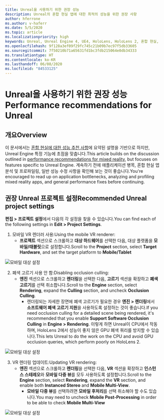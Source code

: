 ```yaml
---
title: Unreal을 사용하기 위한 권장 성능
description: Unreal의 혼합 현실 앱에 대한 최적의 성능을 위한 권장 사항
author: hferrone
ms.author: v-haferr
ms.date: 5/5/2020
ms.topic: article
ms.localizationpriority: high
keywords: Unreal, Unreal Engine 4, UE4, HoloLens, HoloLens 2, 혼합 현실, 성능, 최적화, 설정, 설명서
ms.openlocfilehash: 9f128a3ef09f29fc745c21b09b7ec97f5db33605
ms.sourcegitcommit: 7f50210b71a65631fd1bc3fdb215064e0db34333
ms.translationtype: HT
ms.contentlocale: ko-KR
ms.lasthandoff: 06/08/2020
ms.locfileid: "84533125"
---
```

# <a name="performance-recommendations-for-unreal"></a><span data-ttu-id="8a460-104">Unreal을 사용하기 위한 권장 성능</span><span class="sxs-lookup"><span data-stu-id="8a460-104">Performance recommendations for Unreal</span></span>

## <a name="overview"></a><span data-ttu-id="8a460-105">개요</span><span class="sxs-lookup"><span data-stu-id="8a460-105">Overview</span></span>

<span data-ttu-id="8a460-106">이 문서에서는 [혼합 현실에 대한 성능 추천 사항](understanding-performance-for-mixed-reality.md)에 요약된 설명을 기반으로 하지만, Unreal Engine 특정 기능에 초점을 맞춥니다.</span><span class="sxs-lookup"><span data-stu-id="8a460-106">This article builds on the discussion outlined in [performance recommendations for mixed reality](understanding-performance-for-mixed-reality.md), but focuses on features specific to Unreal Engine.</span></span> <span data-ttu-id="8a460-107">계속하기 전에 애플리케이션 병목, 혼합 현실 앱 분석 및 프로파일링, 일반 성능 수정 사항을 확인해 보는 것이 좋습니다.</span><span class="sxs-lookup"><span data-stu-id="8a460-107">You're encouraged to read up on application bottlenecks, analyzing and profiling mixed reality apps, and general performance fixes before continuing.</span></span>

## <a name="recommended-unreal-project-settings"></a><span data-ttu-id="8a460-108">권장 Unreal 프로젝트 설정</span><span class="sxs-lookup"><span data-stu-id="8a460-108">Recommended Unreal project settings</span></span>
<span data-ttu-id="8a460-109">**편집 > 프로젝트 설정**에서 다음의 각 설정을 찾을 수 있습니다.</span><span class="sxs-lookup"><span data-stu-id="8a460-109">You can find each of the following settings in **Edit > Project Settings**.</span></span>

1. <span data-ttu-id="8a460-110">모바일 VR 렌더러 사용:</span><span class="sxs-lookup"><span data-stu-id="8a460-110">Using the mobile VR renderer:</span></span>
    * <span data-ttu-id="8a460-111">**프로젝트** 섹션으로 스크롤하고 **대상 하드웨어**를 선택한 다음, 대상 플랫폼을 **모바일/태블릿**으로 설정합니다.</span><span class="sxs-lookup"><span data-stu-id="8a460-111">Scroll to the **Project** section, select **Target Hardware**, and set the target platform to **Mobile/Tablet**</span></span>

![모바일 대상 설정](images/unreal/performance-recommendations-img-01.png)

2. <span data-ttu-id="8a460-113">폐색 고르기 사용 안 함:</span><span class="sxs-lookup"><span data-stu-id="8a460-113">Disabling occlusion culling:</span></span>
    * <span data-ttu-id="8a460-114">**엔진** 섹션으로 스크롤하고 **렌더링**을 선택한 다음, **고르기** 섹션을 확장하고 **폐색 고르기**를 선택 취소합니다.</span><span class="sxs-lookup"><span data-stu-id="8a460-114">Scroll to the **Engine** section, select **Rendering**, expand the **Culling** section, and uncheck **Occlusion Culling**.</span></span>
        + <span data-ttu-id="8a460-115">렌더링되는 자세한 장면에 폐색 고르기가 필요한 경우 **엔진 > 렌더링**에서 **소프트웨어 폐색 고르기 지원**을 사용하도록 설정하는 것이 좋습니다.</span><span class="sxs-lookup"><span data-stu-id="8a460-115">If you need occlusion culling for a detailed scene being rendered, it's recommended that you enable **Support Software Occlusion Culling** in **Engine > Rendering**.</span></span> <span data-ttu-id="8a460-116">이렇게 하면 Unreal이 CPU에서 작동하며, HoloLens 2에서 성능이 좋지 않은 GPU 폐색 쿼리를 방지할 수 있습니다.</span><span class="sxs-lookup"><span data-stu-id="8a460-116">This lets Unreal to do the work on the CPU and avoid GPU occlusion queries, which perform poorly on HoloLens 2.</span></span>

![모바일 대상 설정](images/unreal/performance-recommendations-img-02.png)

3. <span data-ttu-id="8a460-118">VR 렌더링 업데이트:</span><span class="sxs-lookup"><span data-stu-id="8a460-118">Updating VR rendering:</span></span>
    * <span data-ttu-id="8a460-119">**엔진** 섹션으로 스크롤하고 **렌더링**을 선택한 다음, **VR** 섹션을 확장하고 **인스턴스 스테레오**와 **모바일 다중 뷰**를 모두 사용하도록 설정합니다.</span><span class="sxs-lookup"><span data-stu-id="8a460-119">Scroll to the **Engine** section, select **Rendering**, expand the **VR** section, and enable both **Instanced Stereo** and **Mobile Multi-View**.</span></span>
        + <span data-ttu-id="8a460-120">**모바일 다중 뷰**를 선택하려면 **모바일 후처리**를 선택 취소해야 할 수도 있습니다.</span><span class="sxs-lookup"><span data-stu-id="8a460-120">You may need to uncheck **Mobile Post-Processing** in order to be able to check **Mobile Multi-View**</span></span>

![모바일 대상 설정](images/unreal/performance-recommendations-img-03.png)
